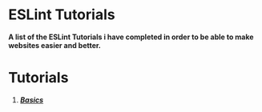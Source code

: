 # **ESLint Tutorials**

**A list of the ESLint Tutorials i have completed in order to be able to make websites easier and better.**

# **Tutorials**

1. [**_Basics_**](https://github.com/axense234/ESLint-Tutorials/tree/master/Basics)
